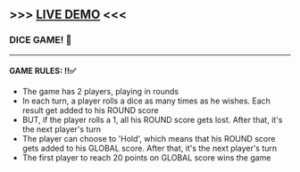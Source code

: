 <h2>>>> <a href="https://mihajlo-pig-game.netlify.app">LIVE DEMO</a> <<<</h2>

<h3>DICE GAME! 🎲</h3>
<hr>
<h4>GAME RULES: ‼✅</h4>

<ul>
  <li>The game has 2 players, playing in rounds</li>
  <li>In each turn, a player rolls a dice as many times as he wishes. Each result get added to his ROUND score</li>
  <li>BUT, if the player rolls a 1, all his ROUND score gets lost. After that, it's the next player's turn</li>
  <li>The player can choose to 'Hold', which means that his ROUND score gets added to his GLOBAL score. After that, it's the next player's turn</li>
  <li>The first player to reach 20 points on GLOBAL score wins the game</li>
</ul>






